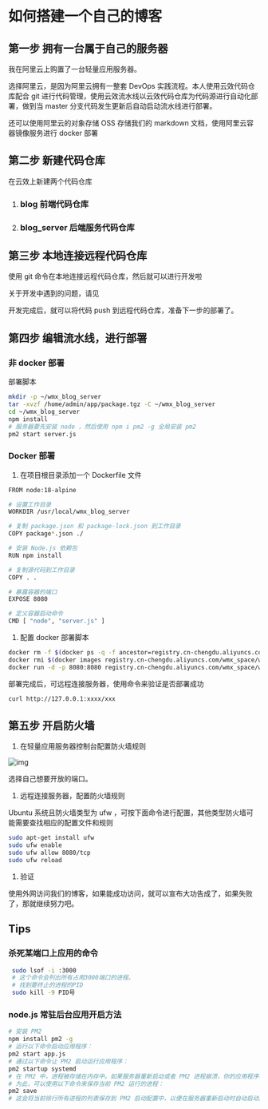 # 如何搭建一个自己的博客

## 第一步 拥有一台属于自己的服务器

我在阿里云上购置了一台轻量应用服务器。

选择阿里云，是因为阿里云拥有一整套 DevOps 实践流程。本人使用云效代码仓库配合 git 进行代码管理，使用云效流水线以云效代码仓库为代码源进行自动化部署，做到当 master 分支代码发生更新后自动启动流水线进行部署。

还可以使用阿里云的对象存储 OSS 存储我们的 markdown 文档，使用阿里云容器镜像服务进行 docker 部署

## 第二步 新建代码仓库

在云效上新建两个代码仓库

1. ### blog 前端代码仓库

1. ### blog_server 后端服务代码仓库

## 第三步 本地连接远程代码仓库

使用 git 命令在本地连接远程代码仓库，然后就可以进行开发啦

关于开发中遇到的问题，请见

开发完成后，就可以将代码 push 到远程代码仓库，准备下一步的部署了。

## 第四步 编辑流水线，进行部署

### 非 docker 部署

部署脚本

```Bash
mkdir -p ~/wmx_blog_server
tar -xvzf /home/admin/app/package.tgz -C ~/wmx_blog_server
cd ~/wmx_blog_server
npm install
# 服务器要先安装 node ，然后使用 npm i pm2 -g 全局安装 pm2  
pm2 start server.js
```

### Docker 部署

1. 在项目根目录添加一个 Dockerfile 文件

```Bash
FROM node:18-alpine

# 设置工作目录
WORKDIR /usr/local/wmx_blog_server

# 复制 package.json 和 package-lock.json 到工作目录
COPY package*.json ./

# 安装 Node.js 依赖包
RUN npm install

# 复制源代码到工作目录
COPY . .

# 暴露容器的端口
EXPOSE 8080

# 定义容器启动命令
CMD [ "node", "server.js" ]
```

1. 配置 docker 部署脚本

```Bash
docker rm -f $(docker ps -q -f ancestor=registry.cn-chengdu.aliyuncs.com/wmx_space/wmx_blog_server:wmx_blog_server)
docker rmi $(docker images registry.cn-chengdu.aliyuncs.com/wmx_space/wmx_blog_server -q)
docker run -d -p 8080:8080 registry.cn-chengdu.aliyuncs.com/wmx_space/wmx_blog_server:wmx_blog_server
```

部署完成后，可远程连接服务器，使用命令来验证是否部署成功

```Bash
curl http://127.0.0.1:xxxx/xxx 
```

## 第五步 开启防火墙

1. 在轻量应用服务器控制台配置防火墙规则

![img](https://uestc.feishu.cn/space/api/box/stream/download/asynccode/?code=Mjg3ODQ2OTRhYjQzZGVhMzM5YmQ0ZGIxN2M3ZTcyOWJfOFBjRU1jaENpeEhBTHc3cXdmVGZBS3I0dWtJTzRZOXdfVG9rZW46Ym94Y25RODY4T0VVNzZlV252a2lOc3pRc3doXzE2Nzg3NzUzNzg6MTY3ODc3ODk3OF9WNA)

选择自己想要开放的端口。

1. 远程连接服务器，配置防火墙规则

Ubuntu 系统且防火墙类型为 ufw ，可按下面命令进行配置，其他类型防火墙可能需要查找相应的配置文件和规则

```Bash
sudo apt-get install ufw   
sudo ufw enable
sudo ufw allow 8080/tcp
sudo ufw reload
```

1. 验证

使用外网访问我们的博客，如果能成功访问，就可以宣布大功告成了，如果失败了，那就继续努力吧。

## Tips

### 杀死某端口上应用的命令

```Bash
 sudo lsof -i :3000     
 # 这个命令会列出所有占用3000端口的进程。
 # 找到要终止的进程的PID
 sudo kill -9 PID号
```

### node.js 常驻后台应用开启方法

```Bash
# 安装 PM2
npm install pm2 -g
# 运行以下命令启动应用程序：
pm2 start app.js
# 通过以下命令让 PM2 启动运行应用程序： 
pm2 startup systemd
# 在 PM2 中，进程被存储在内存中。如果服务器重新启动或者 PM2 进程崩溃，你的应用程序将无法自动启动。  
# 为此，可以使用以下命令来保存当前 PM2 运行的进程：
pm2 save
# 这会将当前徐行所有进程的列表保存到 PM2 启动配置中，以便在服务器重新启动时自动启动应用程序
```

